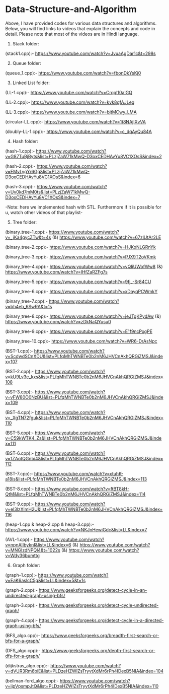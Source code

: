 # Data-Structure-and-Algorithm
Above, I have provided codes for various data structures and algorithms. Below, you will find links to videos that explain the concepts and code in detail. Please note that most of the videos are in Hindi language.

1. Stack folder:
 
(stack1.cpp):- https://www.youtube.com/watch?v=JvuaAgDar1c&t=298s
   
2. Queue folder:

(queue_1.cpp):- https://www.youtube.com/watch?v=fbonDkYsKj0

3. Linked List folder:
 
(LL-1.cpp):- https://www.youtube.com/watch?v=Crqgl10aIGQ

(LL-2.cpp):- https://www.youtube.com/watch?v=kvk8gfAJLeg

(LL-3.cpp):- https://www.youtube.com/watch?v=bjtMCwy_LMA

(circular-LL.cpp):- https://www.youtube.com/watch?v=1t8NAjIXvVA

(doubly-LL-1.cpp):- https://www.youtube.com/watch?v=c_dqAyQu84A

4. Hash folder:
 
(hash-1.cpp):- https://www.youtube.com/watch?v=G87TuBjByts&list=PLzjZaW71kMwQ-D3oxCEDHAvYu8VC1XOsS&index=2

(hash-2.cpp):- https://www.youtube.com/watch?v=EMvLygYr6Gg&list=PLzjZaW71kMwQ-D3oxCEDHAvYu8VC1XOsS&index=6

(hash-3.cpp):- https://www.youtube.com/watch?v=Uv0kd7mM0ts&list=PLzjZaW71kMwQ-D3oxCEDHAvYu8VC1XOsS&index=7

-Note: here we implemented hash with STL. Furthermore if it is possible for u, watch other videos of that playlist-

5. Tree folder:
 
(binary_tree-1.cpp):- https://www.youtube.com/watch?v=_jKa4gycZTw&t=4s
(&) https://www.youtube.com/watch?v=67zlUtAr2LE

(binary_tree-2.cpp):- https://www.youtube.com/watch?v=HJKoNLGRnYk

(binary_tree-3.cpp):- https://www.youtube.com/watch?v=PJX9T2oVKmk

(binary_tree-4.cpp):- https://www.youtube.com/watch?v=vQIiUWofWw8
(&) https://www.youtube.com/watch?v=IHfZaRZFg7s

(binary_tree-5.cpp):- https://www.youtube.com/watch?v=9fj_-Sr84CU

(binary_tree-6.cpp):- https://www.youtube.com/watch?v=xDayqPCWmkY

(binary_tree-7.cpp):- https://www.youtube.com/watch?v=bh4eb_6SwRA&t=1s

(binary_tree-8.cpp):- https://www.youtube.com/watch?v=jeJTgKPydAw
(&) https://www.youtube.com/watch?v=zDkNaQYusu0

(binary_tree-9.cpp):- https://www.youtube.com/watch?v=E1f9ncPxgPE

(binary_tree-10.cpp):- https://www.youtube.com/watch?v=WR6-DrAsNpc

(BST-1.cpp):- https://www.youtube.com/watch?v=ScdwdSCnXDU&list=PLfqMhTWNBTe0b2nM6JHVCnAkhQRGiZMSJ&index=107

(BST-2.cpp):- https://www.youtube.com/watch?v=kU9Lv3e_kxs&list=PLfqMhTWNBTe0b2nM6JHVCnAkhQRGiZMSJ&index=108

(BST-3.cpp):- https://www.youtube.com/watch?v=vFW80O0NzBU&list=PLfqMhTWNBTe0b2nM6JHVCnAkhQRGiZMSJ&index=109

(BST-4.cpp):- https://www.youtube.com/watch?v=_XgTN72fguk&list=PLfqMhTWNBTe0b2nM6JHVCnAkhQRGiZMSJ&index=110

(BST-5.cpp):- https://www.youtube.com/watch?v=C59kWTK4_Zs&list=PLfqMhTWNBTe0b2nM6JHVCnAkhQRGiZMSJ&index=111

(BST-6.cpp):- https://www.youtube.com/watch?v=1ZAotQGnbi4&list=PLfqMhTWNBTe0b2nM6JHVCnAkhQRGiZMSJ&index=112

(BST-7.cpp):- https://www.youtube.com/watch?v=xtuhK-a18is&list=PLfqMhTWNBTe0b2nM6JHVCnAkhQRGiZMSJ&index=113

(BST-8.cpp):- https://www.youtube.com/watch?v=ftBT8kH-QtM&list=PLfqMhTWNBTe0b2nM6JHVCnAkhQRGiZMSJ&index=114

(BST-9.cpp):- https://www.youtube.com/watch?v=eI3lzXlmH2U&list=PLfqMhTWNBTe0b2nM6JHVCnAkhQRGiZMSJ&index=116

(heap-1.cpp & heap-2.cpp & heap-3.cpp):- https://www.youtube.com/watch?v=NKJnHewiGdc&list=LL&index=7

(AVL-1.cpp):- https://www.youtube.com/watch?v=npnAlIbyknI&list=LL&index=6 (&) https://www.youtube.com/watch?v=MNGIzdNPQl4&t=1022s (&) https://www.youtube.com/watch?v=Wdy36bumttg
   
6. Graph folder:

(graph-1.cpp):- https://www.youtube.com/watch?v=EaK6aslcC5g&list=LL&index=5&t=1s

(graph-2.cpp):- https://www.geeksforgeeks.org/detect-cycle-in-an-undirected-graph-using-bfs/

(graph-3.cpp):- https://www.geeksforgeeks.org/detect-cycle-undirected-graph/

(graph-4.cpp):- https://www.geeksforgeeks.org/detect-cycle-in-a-directed-graph-using-bfs/

(BFS_algo.cpp):- https://www.geeksforgeeks.org/breadth-first-search-or-bfs-for-a-graph/

(DFS_algo.cpp):- https://www.geeksforgeeks.org/depth-first-search-or-dfs-for-a-graph/

(dijkstras_algo.cpp):- https://www.youtube.com/watch?v=dVUR3Rm6biE&list=PLDzeHZWIZsTryvtXdMr6rPh4IDexB5NIA&index=104

(bellman-ford_algo.cpp):- https://www.youtube.com/watch?v=ijpVpsmpJtQ&list=PLDzeHZWIZsTryvtXdMr6rPh4IDexB5NIA&index=110


